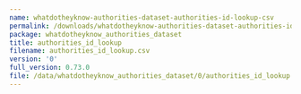 ```yaml
---
name: whatdotheyknow-authorities-dataset-authorities-id-lookup-csv
permalink: /downloads/whatdotheyknow-authorities-dataset-authorities-id-lookup-csv/0
package: whatdotheyknow_authorities_dataset
title: authorities_id_lookup
filename: authorities_id_lookup.csv
version: '0'
full_version: 0.73.0
file: /data/whatdotheyknow_authorities_dataset/0/authorities_id_lookup.csv
---
```

